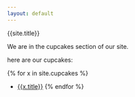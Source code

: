 ```yaml
---
layout: default
---
```

{{site.title}}

We are in the cupcakes section of our site.

here are our cupcakes:

{% for x in site.cupcakes %}
 * <a href="{{x.url | prepend: site.baseurl}}">{{x.title}}</a>
{% endfor %}